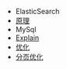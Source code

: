- ElasticSearch
 - <a href="https://www.cnblogs.com/dreamroute/p/8484457.html">原理</a>
- MySql
 - <a href="https://mp.weixin.qq.com/s?__biz=MzAxODcyNjEzNQ==&mid=2247487641&idx=1&sn=3551d8f82bf8b503041e079b6ce704ce&chksm=9bd0bd01aca734172fff2cda5c4a46bce8f1dabc1b0d44334794510b34b665e3cf8b1f1abced&scene=21#wechat_redirect">Explain</a>
 - <a href="https://mp.weixin.qq.com/s?__biz=MzAxODcyNjEzNQ==&mid=2247487681&idx=1&sn=22e27021193606d82efe5a7137f3426d&chksm=9bd0bd59aca7344fe598f539448057bc67e9e8cc39030f046b2ee91d91911c9bbc4284c089aa&scene=21#wechat_redirect">优化</a>
 - <a href="https://mp.weixin.qq.com/s?__biz=MzAxODcyNjEzNQ==&mid=2247487717&idx=1&sn=5722f426678d9eea107f600abb1966a1&chksm=9bd0bd7daca7346ba23d33a52a5f712c7c39843791b4df7f6d7e0e8b35aed0666d74b364729e&mpshare=1&scene=1&srcid=&key=21f14813742a42c9ad215a5083b1ab5e30a00bb5bb969e682b537c48d5a080774cc4dff9e662cf14979a675642d5a2bb3095b498ca98b8d194a8798af4e481333f3695f55c62ef4b72dcc616fa4e91a0&ascene=1&uin=MTM4NTE4NDY0MA%3D%3D&devicetype=Windows+10&version=62060833&lang=zh_CN&pass_ticket=O5%2FeIbm2OSpZsxDPsAToFNNvwPjvdaX4pigkBSrt8bapOJ1dDLFyz3xJrw2rlYR7">分页优化</a>
